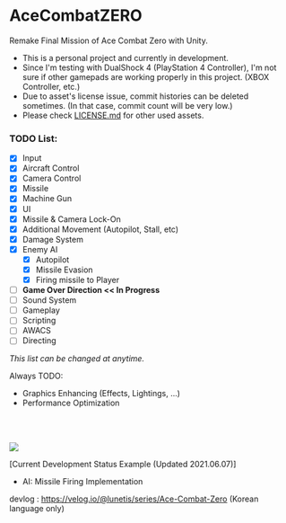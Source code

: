 # AceCombatZERO
Remake Final Mission of Ace Combat Zero with Unity.

* This is a personal project and currently in development.
* Since I'm testing with DualShock 4 (PlayStation 4 Controller), I'm not sure if other gamepads are working properly in this project. (XBOX Controller, etc.)
* Due to asset's license issue, commit histories can be deleted sometimes. (In that case, commit count will be very low.)
* Please check [LICENSE.md](https://github.com/lunetis/AceCombatZERO/blob/main/LICENSE.md) for other used assets.

### TODO List:
- [x] Input
- [x] Aircraft Control
- [x] Camera Control
- [x] Missile
- [x] Machine Gun
- [x] UI
- [x] Missile & Camera Lock-On
- [x] Additional Movement (Autopilot, Stall, etc)
- [x] Damage System
- [x] Enemy AI
  - [x] Autopilot
  - [x] Missile Evasion
  - [x] Firing missile to Player
- [ ] **Game Over Direction  << In Progress**
- [ ] Sound System
- [ ] Gameplay
- [ ] Scripting
- [ ] AWACS
- [ ] Directing

*This list can be changed at anytime.*

Always TODO:
- Graphics Enhancing (Effects, Lightings, ...)
- Performance Optimization

<br>
<br>

![](https://github.com/lunetis/AceCombatZERO/blob/main/0607.gif)

[Current Development Status Example (Updated 2021.06.07)]
- AI: Missile Firing Implementation

devlog : https://velog.io/@lunetis/series/Ace-Combat-Zero (Korean language only)
